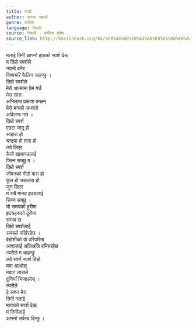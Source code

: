 ```yaml
---
title: स्पर्श
author: सन्ध्या पहाडी
genre: कविता
language: नेपाली
source: नेपाली - कविता कोश
source_link: http://kavitakosh.org/kk/%E0%A4%B8%E0%A4%A8%E0%A5%8D%E0%A4%A7%E0%A5%8D%E0%A4%AF%E0%A4%BE_%E0%A4%AA%E0%A4%B9%E0%A4%BE%E0%A4%A1%E0%A5%80
---
```


मलाई तिमी आफ्नो हातको स्पर्श देऊ  
म तिम्रो स्पर्शले  
न्यानो बनेर  
विश्वभरि फैलिन चाहन्छु ।  
तिम्रो स्पर्शले  
मेरो आत्मामा प्रेम गर्छ  
मेरा सारा  
अभिलाषा प्रकाश बन्छन्  
मेरो मनको अध्यारो  
अविलम्ब गर्छ ।  
तिम्रो स्पर्श  
एउटा जादू हो  
साहारा हो  
चन्द्रमा हो तारा हो  
त्यो लिएर  
कैयौ ब्रहृमाण्डलाई  
जित्न सक्छु म ।  
तिम्रो स्पर्श  
जीवनको मीठो पारा हो  
फूल हो जलधारा हो  
जुन लिएर  
म सबै मानव हृदयलाई  
सिच्न सक्छु ।  
यो समयको हुरीमा  
हृदयहरुको दूरीमा  
सम्भव छ  
तिम्रो स्पर्शलाई  
समयले पर्खिरहेछ ।  
बेहोशीको यो वरिपरिमा  
आशालाई अलिअलि हम्किरहेछ  
त्यसैले म चाहन्छु  
त्यो स्वर्ण स्पर्श तिम्रो  
ममा आओस्  
मबाट त्यसले  
दुनियाँ भिजाओस् ।  
त्यसैले  
हे स्वप्न मेरा  
तिमी मलाई  
मायाको स्पर्श देऊ  
म तिमीलाई  
आफ्नो सर्वस्व दिन्छु ।

